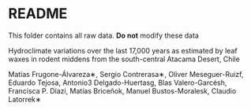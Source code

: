 # README

This folder contains all raw data.
**Do not** modify these data

Hydroclimate variations over the last 17,000 years as estimated by leaf waxes in rodent middens from the south-central Atacama Desert, Chile

Matías Frugone-Álvareza∗, Sergio Contrerasa∗, Oliver Meseguer-Ruizf, Eduardo Tejosa, Antonio3 Delgado-Huertasg, Blas Valero-Garcésh, Francisca P. Díazi, Matías Briceñok, Manuel Bustos-Moralesk, Claudio Latorrek∗

